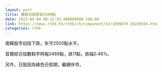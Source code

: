 ```yaml
---
layout: post
title: 韓股初段跌穿2500點
date: 2023-05-04 08:15:55.000000000 +08:00
link: https://news.rthk.hk/rthk/ch/component/k2/1699079-20230504.htm
categories: rthk
---
```


南韓股市初段下跌，失守2500點水平。

首爾綜合指數較早時報2489點，跌11點，跌幅0.46%。

另外，日股因為綠色日假期，繼續休市。
